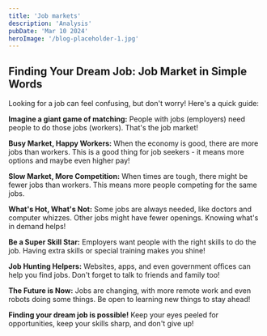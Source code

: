 ```yaml
---
title: 'Job markets'
description: 'Analysis'
pubDate: 'Mar 10 2024'
heroImage: '/blog-placeholder-1.jpg'
---
```


## Finding Your Dream Job: Job Market in Simple Words

Looking for a job can feel confusing, but don't worry! Here's a quick guide:

**Imagine a giant game of matching:** People with jobs (employers) need people to do those jobs (workers). That's the job market!

**Busy Market, Happy Workers:** When the economy is good, there are more jobs than workers. This is a good thing for job seekers - it means more options and maybe even higher pay!

**Slow Market, More Competition:** When times are tough, there might be fewer jobs than workers. This means more people competing for the same jobs.

**What's Hot, What's Not:** Some jobs are always needed, like doctors and computer whizzes. Other jobs might have fewer openings. Knowing what's in demand helps!

**Be a Super Skill Star:** Employers want people with the right skills to do the job. Having extra skills or special training makes you shine!

**Job Hunting Helpers:** Websites, apps, and even government offices can help you find jobs. Don't forget to talk to friends and family too!

**The Future is Now:** Jobs are changing, with more remote work and even robots doing some things. Be open to learning new things to stay ahead!

**Finding your dream job is possible!** Keep your eyes peeled for opportunities, keep your skills sharp, and don't give up!
